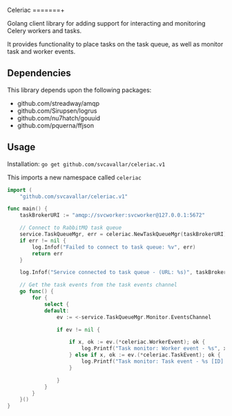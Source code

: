 Celeriac
=======+

Golang client library for adding support for interacting and monitoring Celery workers and tasks.

It provides functionality to place tasks on the task queue, as well
as monitor task and worker events.

Dependencies
------------
This library depends upon the following packages:
- github.com/streadway/amqp
- github.com/Sirupsen/logrus
- github.com/nu7hatch/gouuid
- github.com/pquerna/ffjson

Usage
-----
Installation: `go get github.com/svcavallar/celeriac.v1`

This imports a new namespace called `celeriac`

```go
import (
	"github.com/svcavallar/celeriac.v1"

func main() {
	taskBrokerURI := "amqp://svcworker:svcworker@127.0.0.1:5672"

	// Connect to RabbitMQ task queue
	service.TaskQueueMgr, err = celeriac.NewTaskQueueMgr(taskBrokerURI)
	if err != nil {
		log.Infof("Failed to connect to task queue: %v", err)
		return err
	}

	log.Infof("Service connected to task queue - (URL: %s)", taskBrokerURI)

	// Get the task events from the task events channel
	go func() {
		for {
			select {
			default:
				ev := <-service.TaskQueueMgr.Monitor.EventsChannel

				if ev != nil {

					if x, ok := ev.(*celeriac.WorkerEvent); ok {
						log.Printf("Task monitor: Worker event - %s", x.Type)
					} else if x, ok := ev.(*celeriac.TaskEvent); ok {
						log.Printf("Task monitor: Task event - %s [ID]: %s", x.Type, x.UUID)
					}

				}
			}
		}
	}()
}
```
